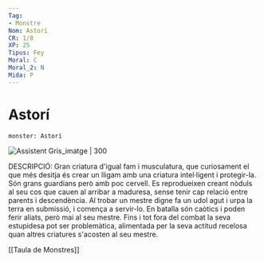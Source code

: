 ```yaml
---
Tag:
- Monstre
Nom: Astorí
CR: 1/8
XP: 25
Tipus: Fey
Moral: C
Moral_2: N
Mida: P
---
```

# Astorí

```statblock
monster: Astorí
```

![Assistent Gris_imatge | 300](https://www.aidedd.org/dnd/images/boggle.jpg)

DESCRIPCIÓ: 
Gran criatura d'igual fam i musculatura, que curiosament el que més desitja és crear un lligam amb una criatura intel·ligent i protegir-la. Són grans guardians però amb poc cervell. Es reprodueixen creant nòduls al seu cos que cauen al arribar a maduresa, sense tenir cap relació entre parents i descendència. Al trobar un mestre digne fa un udol agut i urpa la terra en submissió, i comença a servir-lo. En batalla són caòtics i poden ferir aliats, però mai al seu mestre. Fins i tot fora del combat la seva estupidesa pot ser problemàtica, alimentada per la seva actitud recelosa quan altres criatures s'acosten al seu mestre. 

[[Taula de Monstres]]